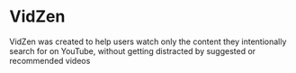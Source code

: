 # VidZen
VidZen was created to help users watch only the content they intentionally search for on YouTube, without getting distracted by suggested or recommended videos

